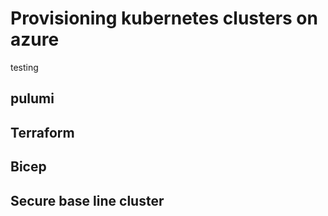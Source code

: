 # Provisioning kubernetes clusters on azure
testing
## pulumi

## Terraform

## Bicep

## Secure base line cluster
